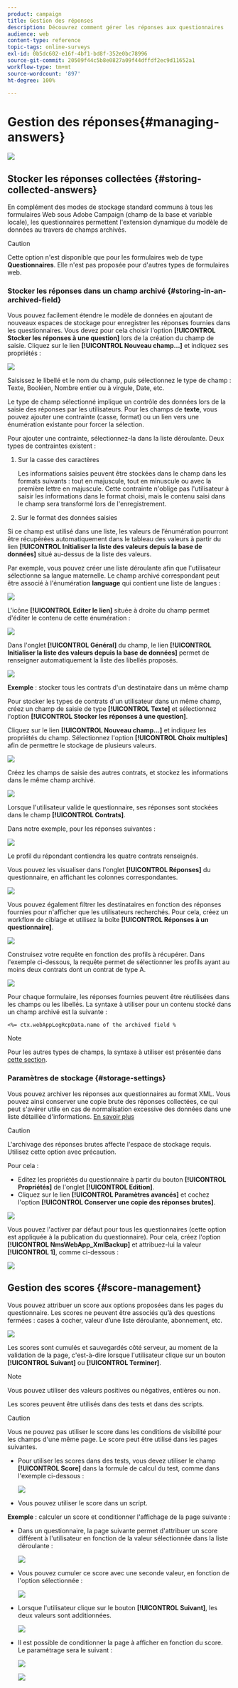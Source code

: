 ```yaml
---
product: campaign
title: Gestion des réponses
description: Découvrez comment gérer les réponses aux questionnaires
audience: web
content-type: reference
topic-tags: online-surveys
exl-id: 0b5dc602-e16f-4bf1-bd8f-352e0bc78996
source-git-commit: 20509f44c5b8e0827a09f44dffdf2ec9d11652a1
workflow-type: tm+mt
source-wordcount: '897'
ht-degree: 100%

---
```


# Gestion des réponses{#managing-answers}

![](../../assets/v7-only.svg)

## Stocker les réponses collectées {#storing-collected-answers}

En complément des modes de stockage standard communs à tous les formulaires Web sous Adobe Campaign (champ de la base et variable locale), les questionnaires permettent l&#39;extension dynamique du modèle de données au travers de champs archivés.

>[!CAUTION]
>
>Cette option n&#39;est disponible que pour les formulaires web de type **Questionnaires**. Elle n&#39;est pas proposée pour d&#39;autres types de formulaires web.

### Stocker les réponses dans un champ archivé {#storing-in-an-archived-field}

Vous pouvez facilement étendre le modèle de données en ajoutant de nouveaux espaces de stockage pour enregistrer les réponses fournies dans les questionnaires. Vous devez pour cela choisir l&#39;option **[!UICONTROL Stocker les réponses à une question]** lors de la création du champ de saisie. Cliquez sur le lien **[!UICONTROL Nouveau champ...]** et indiquez ses propriétés :

![](assets/s_ncs_admin_survey_new_space.png)

Saisissez le libellé et le nom du champ, puis sélectionnez le type de champ : Texte, Booléen, Nombre entier ou à virgule, Date, etc.

Le type de champ sélectionné implique un contrôle des données lors de la saisie des réponses par les utilisateurs. Pour les champs de **texte**, vous pouvez ajouter une contrainte (casse, format) ou un lien vers une énumération existante pour forcer la sélection.

Pour ajouter une contrainte, sélectionnez-la dans la liste déroulante. Deux types de contraintes existent :

1. Sur la casse des caractères

   Les informations saisies peuvent être stockées dans le champ dans les formats suivants : tout en majuscule, tout en minuscule ou avec la première lettre en majuscule. Cette contrainte n&#39;oblige pas l&#39;utilisateur à saisir les informations dans le format choisi, mais le contenu saisi dans le champ sera transformé lors de l&#39;enregistrement.

1. Sur le format des données saisies

Si ce champ est utilisé dans une liste, les valeurs de l’énumération pourront être récupérées automatiquement dans le tableau des valeurs à partir du lien **[!UICONTROL Initialiser la liste des valeurs depuis la base de données]** situé au-dessus de la liste des valeurs.

Par exemple, vous pouvez créer une liste déroulante afin que l&#39;utilisateur sélectionne sa langue maternelle. Le champ archivé correspondant peut être associé à l&#39;énumération **language** qui contient une liste de langues :

![](assets/s_ncs_admin_survey_database_values_2b.png)

L&#39;icône **[!UICONTROL Editer le lien]** située à droite du champ permet d&#39;éditer le contenu de cette énumération :

![](assets/s_ncs_admin_survey_database_values_2c.png)

Dans l&#39;onglet **[!UICONTROL Général]** du champ, le lien **[!UICONTROL Initialiser la liste des valeurs depuis la base de données]** permet de renseigner automatiquement la liste des libellés proposés.

![](assets/s_ncs_admin_survey_database_values_2.png)

**Exemple** : stocker tous les contrats d&#39;un destinataire dans un même champ

Pour stocker les types de contrats d&#39;un utilisateur dans un même champ, créez un champ de saisie de type **[!UICONTROL Texte]** et sélectionnez l&#39;option **[!UICONTROL Stocker les réponses à une question]**.

Cliquez sur le lien **[!UICONTROL Nouveau champ...]** et indiquez les propriétés du champ. Sélectionnez l&#39;option **[!UICONTROL Choix multiples]** afin de permettre le stockage de plusieurs valeurs.

![](assets/s_ncs_admin_survey_storage_multi_ex1.png)

Créez les champs de saisie des autres contrats, et stockez les informations dans le même champ archivé.

![](assets/s_ncs_admin_survey_storage_multi_ex2.png)

Lorsque l&#39;utilisateur valide le questionnaire, ses réponses sont stockées dans le champ **[!UICONTROL Contrats]**.

Dans notre exemple, pour les réponses suivantes :

![](assets/s_ncs_admin_survey_storage_multi_ex3.png)

Le profil du répondant contiendra les quatre contrats renseignés.

Vous pouvez les visualiser dans l&#39;onglet **[!UICONTROL Réponses]** du questionnaire, en affichant les colonnes correspondantes.

![](assets/s_ncs_admin_survey_storage_multi_ex4.png)

Vous pouvez également filtrer les destinataires en fonction des réponses fournies pour n&#39;afficher que les utilisateurs recherchés. Pour cela, créez un workflow de ciblage et utilisez la boîte **[!UICONTROL Réponses à un questionnaire]**.

![](assets/s_ncs_admin_survey_read_responses_wf.png)

Construisez votre requête en fonction des profils à récupérer. Dans l&#39;exemple ci-dessous, la requête permet de sélectionner les profils ayant au moins deux contrats dont un contrat de type A.

![](assets/s_ncs_admin_survey_read_responses_edit.png)

Pour chaque formulaire, les réponses fournies peuvent être réutilisées dans les champs ou les libellés. La syntaxe à utiliser pour un contenu stocké dans un champ archivé est la suivante :

```
<%= ctx.webAppLogRcpData.name of the archived field %
```

>[!NOTE]
>
>Pour les autres types de champs, la syntaxe à utiliser est présentée dans [cette section](../../platform/using/about-queries-in-campaign.md).

### Paramètres de stockage {#storage-settings}

Vous pouvez archiver les réponses aux questionnaires au format XML. Vous pouvez ainsi conserver une copie brute des réponses collectées, ce qui peut s&#39;avérer utile en cas de normalisation excessive des données dans une liste détaillée d&#39;informations. [En savoir plus](../../surveys/using/publish--track-and-use-collected-data.md#standardizing-data)

>[!CAUTION]
>
>L&#39;archivage des réponses brutes affecte l&#39;espace de stockage requis. Utilisez cette option avec précaution.

Pour cela :

* Editez les propriétés du questionnaire à partir du bouton **[!UICONTROL Propriétés]** de l&#39;onglet **[!UICONTROL Edition]**.
* Cliquez sur le lien **[!UICONTROL Paramètres avancés]** et cochez l&#39;option **[!UICONTROL Conserver une copie des réponses brutes]**.

![](assets/s_ncs_admin_survey_xml_archive_option.png)

Vous pouvez l&#39;activer par défaut pour tous les questionnaires (cette option est appliquée à la publication du questionnaire). Pour cela, créez l&#39;option **[!UICONTROL NmsWebApp_XmlBackup]** et attribuez-lui la valeur **[!UICONTROL 1]**, comme ci-dessous :

![](assets/s_ncs_admin_survey_xml_global_option.png)

## Gestion des scores {#score-management}

Vous pouvez attribuer un score aux options proposées dans les pages du questionnaire. Les scores ne peuvent être associés qu’à des questions fermées : cases à cocher, valeur d’une liste déroulante, abonnement, etc.

![](assets/s_ncs_admin_survey_score_create.png)

Les scores sont cumulés et sauvegardés côté serveur, au moment de la validation de la page, c&#39;est-à-dire lorsque l&#39;utilisateur clique sur un bouton **[!UICONTROL Suivant]** ou **[!UICONTROL Terminer]**.

>[!NOTE]
>
>Vous pouvez utiliser des valeurs positives ou négatives, entières ou non.

Les scores peuvent être utilisés dans des tests et dans des scripts.

>[!CAUTION]
>
>Vous ne pouvez pas utiliser le score dans les conditions de visibilité pour les champs d&#39;une même page. Le score peut être utilisé dans les pages suivantes.

* Pour utiliser les scores dans des tests, vous devez utiliser le champ **[!UICONTROL Score]** dans la formule de calcul du test, comme dans l&#39;exemple ci-dessous :

   ![](assets/s_ncs_admin_survey_score_in_a_test.png)

* Vous pouvez utiliser le score dans un script.

**Exemple** : calculer un score et conditionner l&#39;affichage de la page suivante :

* Dans un questionnaire, la page suivante permet d&#39;attribuer un score différent à l&#39;utilisateur en fonction de la valeur sélectionnée dans la liste déroulante :

   ![](assets/s_ncs_admin_survey_score_exa.png)

* Vous pouvez cumuler ce score avec une seconde valeur, en fonction de l&#39;option sélectionnée :

   ![](assets/s_ncs_admin_survey_score_exb.png)

* Lorsque l&#39;utilisateur clique sur le bouton **[!UICONTROL Suivant]**, les deux valeurs sont additionnées.

   ![](assets/s_ncs_admin_survey_score_exe.png)

* Il est possible de conditionner la page à afficher en fonction du score. Le paramétrage sera le suivant :

   ![](assets/s_ncs_admin_survey_score_exd.png)

   ![](assets/s_ncs_admin_survey_score_exg.png)
